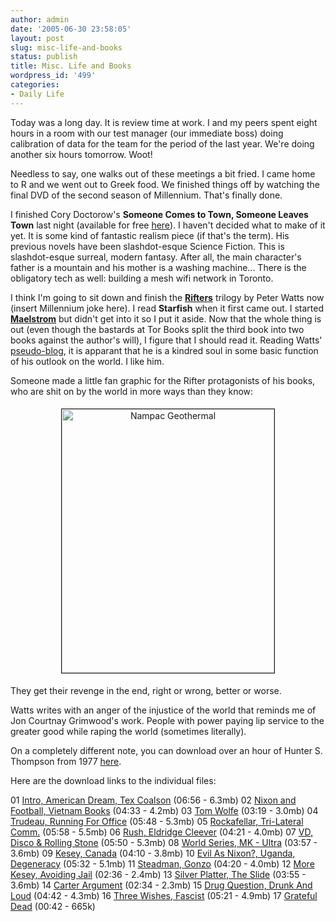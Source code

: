 ```yaml
---
author: admin
date: '2005-06-30 23:58:05'
layout: post
slug: misc-life-and-books
status: publish
title: Misc. Life and Books
wordpress_id: '499'
categories:
- Daily Life
---
```

Today was a long day. It is review time at work. I and my peers spent eight  hours in a room with our test manager (our immediate boss) doing calibration of  data for the team for the period of the last year. We're doing another six hours  tomorrow. Woot!

Needless to say, one walks out of these meetings a bit fried. I came home to  R and we went out to Greek food. We finished things off by watching the final  DVD of the second season of Millennium. That's finally done.

I finished Cory Doctorow's <strong>Someone Comes to Town, Someone Leaves Town</strong>  last night (available for free <a href="http://www.craphound.com/someone/">here</a>).  I haven't decided what to make of it yet. It is some kind of fantastic realism  piece (if that's the term). His previous novels have been slashdot-esque Science  Fiction. This is slashdot-esque surreal, modern fantasy. After all, the main  character's father is a mountain and his mother is a washing machine... There is  the obligatory tech as well: building a mesh wifi network in Toronto.

I think I'm going to sit down and finish the <strong>  <a href="http://www.rifters.com/">Rifters</a></strong> trilogy by Peter Watts now  (insert Millennium joke here). I read <strong>Starfish</strong> when it first came out. I  started <strong><a href="http://www.rifters.com/maelstrom/maelstrom_master.htm">  Maelstrom</a></strong> but didn't get into it so I put it aside. Now that the whole  thing is out (even though the bastards at Tor Books split the third book into  two books against the author's will), I figure that I should read it. Reading  Watts' <a href="http://www.rifters.com/real/newscrawl.htm">pseudo-blog</a>, it  is apparant that he is a kindred soul in some basic function of his outlook on  the world. I like him.

Someone made a little fan graphic for the Rifter protagonists of his books,  who are shit on by the world in more ways than they know:
<p align="center"><img width="340" vspace="5" hspace="5" height="422" border="1" alt="Nampac Geothermal" src="http://www.rifters.com/real/graphics/Rifters-t.jpg" /></p>
They get their revenge in the end, right or wrong, better or worse.

Watts writes with an anger of the injustice of the world that reminds me of  Jon Courtnay Grimwood's work. People with power paying lip service to the  greater good while raping the world (sometimes literally).

On a completely different note, you can download over an hour of Hunter S.  Thompson from 1977 <a href="http://greylodge.org/gpc/?p=108">here</a>.

Here are the download links to the individual files:

01  <a href="http://netsoc.ucd.ie/~coma/HST/01%20Intro-American%20Dream-Tex%20Coalson.mp3">  Intro, American Dream, Tex Coalson</a> (06:56 - 6.3mb)  02  <a href="http://netsoc.ucd.ie/~coma/HST/02%20Nixon%20and%20football-Vietnam%20Book.mp3">  Nixon and Football, Vietnam Books</a> (04:33 - 4.2mb)  03 <a href="http://netsoc.ucd.ie/~coma/HST/03%20Tom%20Wolfe.mp3">Tom Wolfe</a>  (03:19 - 3.0mb)  04  <a href="http://netsoc.ucd.ie/~coma/HST/04%20Trudeau-Running%20for%20Office.mp3">  Trudeau, Running For Office</a> (05:48 - 5.3mb)  05  <a href="http://netsoc.ucd.ie/~coma/HST/05%20Rockafeller-Tri-Lateral%20Comm.mp3">  Rockafellar, Tri-Lateral Comm.</a> (05:58 - 5.5mb)  06 <a href="http://netsoc.ucd.ie/~coma/HST/06%20Rush-Eldridge%20Cleever.mp3">  Rush, Eldridge Cleever</a> (04:21 - 4.0mb)  07 <a href="http://netsoc.ucd.ie/~coma/HST/07%20V.D.-Disco-Rolling%20Stone.mp3">  VD, Disco & Rolling Stone</a> (05:50 - 5.3mb)  08  <a href="http://netsoc.ucd.ie/~coma/HST/08%20World%20Series-MK%20-%20Ultra.mp3">  World Series, MK - Ultra</a> (03:57 - 3.6mb)  09 <a href="http://netsoc.ucd.ie/~coma/HST/09%20Kesey-Canada.mp3">Kesey, Canada</a>  (04:10 - 3.8mb)  10  <a href="http://netsoc.ucd.ie/~coma/HST/10%20Evil%20as%20Nixon--Uganda-Degeneracy.mp3">  Evil As Nixon?, Uganda, Degeneracy</a> (05:32 - 5.1mb)  11 <a href="http://netsoc.ucd.ie/~coma/HST/11%20Steadman-Gonzo.mp3">Steadman,  Gonzo</a> (04:20 - 4.0mb)  12  <a href="http://netsoc.ucd.ie/~coma/HST/12%20More%20Kesey-Avoiding%20Jail.mp3">  More Kesey, Avoiding Jail</a> (02:36 - 2.4mb)  13  <a href="http://netsoc.ucd.ie/~coma/HST/13%20Silver%20Platter-The%20Slide.mp3">  Silver Platter, The Slide</a> (03:55 - 3.6mb)  14 <a href="http://netsoc.ucd.ie/~coma/HST/14%20Carter%20Argument.mp3">Carter  Argument</a> (02:34 - 2.3mb)  15  <a href="http://netsoc.ucd.ie/~coma/HST/15%20Drug%20Question-Drunk%20and%20Loud.mp3">  Drug Question, Drunk And Loud</a> (04:42 - 4.3mb)  16 <a href="http://netsoc.ucd.ie/~coma/HST/16%20Three%20Wishes-Facist.mp3">Three  Wishes, Fascist</a> (05:21 - 4.9mb)  17 <a href="http://netsoc.ucd.ie/~coma/HST/17%20Grateful%20Dead-End.mp3">  Grateful Dead</a> (00:42 - 665k)

